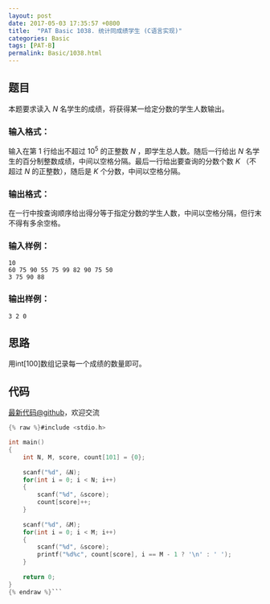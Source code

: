 ```yaml
---
layout: post
date: 2017-05-03 17:35:57 +0800
title:  "PAT Basic 1038. 统计同成绩学生 (C语言实现)"
categories: Basic
tags: [PAT-B]
permalink: Basic/1038.html
---
```


## 题目

本题要求读入 $N$ 名学生的成绩，将获得某一给定分数的学生人数输出。

### 输入格式：

输入在第 1 行给出不超过 $10^5$ 的正整数 $N$ ，即学生总人数。随后一行给出 $N$
名学生的百分制整数成绩，中间以空格分隔。最后一行给出要查询的分数个数 $K$ （不超过 $N$ 的正整数），随后是 $K$ 个分数，中间以空格分隔。

### 输出格式：

在一行中按查询顺序给出得分等于指定分数的学生人数，中间以空格分隔，但行末不得有多余空格。

### 输入样例：

    
    
    10
    60 75 90 55 75 99 82 90 75 50
    3 75 90 88
    

### 输出样例：

    
    
    3 2 0
    



## 思路

用int[100]数组记录每一个成绩的数量即可。

## 代码

[最新代码@github](https://github.com/OliverLew/PAT/blob/master/PATBasic/1038.c)，欢迎交流
```c
{% raw %}#include <stdio.h>

int main()
{
    int N, M, score, count[101] = {0};
    
    scanf("%d", &N);
    for(int i = 0; i < N; i++)
    {
        scanf("%d", &score);
        count[score]++;
    }
    
    scanf("%d", &M);
    for(int i = 0; i < M; i++)
    {
        scanf("%d", &score);
        printf("%d%c", count[score], i == M - 1 ? '\n' : ' ');
    }
    
    return 0;
}
{% endraw %}```